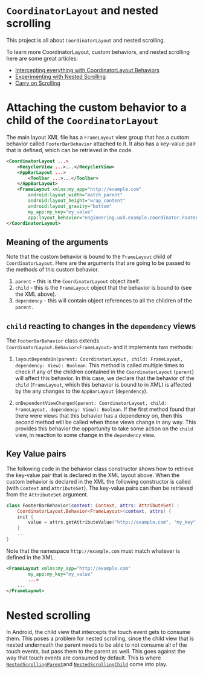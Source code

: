 # `CoordinatorLayout` and nested scrolling

This project is all about `CoordinatorLayout` and nested scrolling.

To learn more CoordinatorLayout, custom behaviors, and nested scrolling here are some great 
articles:
- [Intercepting everything with CoordinatorLayout Behaviors](https://goo.gl/oLH8pm)
- [Experimenting with Nested Scrolling](https://goo.gl/w8Jrq2)
- [Carry on Scrolling](https://goo.gl/1dwU8S)

# Attaching the custom behavior to a child of the `CoordinatorLayout`

The main layout XML file has a `FrameLayout` view group that has a custom behavior called 
`FooterBarBehavior` attached to it. It also has a key-value pair that is defined, which 
can be retrieved in the code.

```xml
<CoordinatorLayout ...>
    <RecyclerView ...>...</RecyclerView>
    <AppBarLayout ...>
        <Toolbar ...>...</Toolbar>
    </AppBarLayout>
    <FrameLayout xmlns:my_app="http://example.com"
        android:layout_width="match_parent"
        android:layout_height="wrap_content"
        android:layout_gravity="bottom"
        my_app:my_key="my_value"
        app:layout_behavior="engineering.uxd.example.coordinator.FooterBarBehavior">
</CoordinatorLayout>
```
## Meaning of the arguments

Note that the custom behavior is bound to the `FrameLayout` child of `CoordinatorLayout`. Here are
the arguments that are going to be passed to the methods of this custom behavior.
1. `parent` - this is the `CoordinatorLayout` object itself.
2. `child` - this is the `FrameLayout` object that the behavior is bound to (see the XML above).
3. `dependency` - this will contain object references to all the children of the `parent`.

## `child` reacting to changes in the `dependency` views

The `FooterBarBehavior` class extends `CoordinatorLayout.Behavior<FrameLayout>` and it implements 
two methods:

1. `layoutDependsOn(parent: CoordinatorLayout, child: FrameLayout, dependency: View): Boolean`. 
This method is called multiple times to check if any of the children contained in 
the `CoordinatorLayout` (`parent`) will affect this behavior. In this case, we declare that the 
behavior of the `child` (`FrameLayout`, which this behavior is bound to in XML) is affected by the 
any changes to the `AppBarLayout` (`dependency`). 

2. `onDependentViewChanged(parent: CoordinatorLayout, child: FrameLayout, dependency: View): Boolean`. 
If the first method found that there were views that this behavior has a dependency on, then this 
second method will be called when those views change in any way. This provides this behavior the 
opportunity to take some action on the `child` view, in reaction to some change in the `dependency`
view.

## Key Value pairs
The following code in the behavior class constructor shows how to retrieve the key-value pair 
that is declared in the XML layout above. When the custom behavior is declared in the XML the 
following constructor is called (with `Context` and `AttributeSet`). The key-value pairs can then
be retrieved from the `AttributeSet` argument.

```kotlin
class FooterBarBehavior(context: Context, attrs: AttributeSet) : 
    CoordinatorLayout.Behavior<FrameLayout>(context, attrs) {
    init {
        value = attrs.getAttributeValue("http://example.com", "my_key")
    }
    ...
}
```

Note that the namespace `http://example.com` must match whatever is defined in the XML. 
```xml
<FrameLayout xmlns:my_app="http://example.com"
        my_app:my_key="my_value"
        ...>
    ...
</FrameLayout>
```

# Nested scrolling

In Android, the child view that intercepts the touch event gets to consume them. This poses a 
problem for nested scrolling, since the child view that is nested underneath the parent needs to 
be able to not consume all of the touch events, but pass them to the parent as well. This goes 
against the way that touch events are consumed by default. This is where 
[`NestedScrollingParent`](https://goo.gl/YpqYMf)and [`NestedScrollingChild`](https://goo.gl/PFxcpH) 
come into play. 